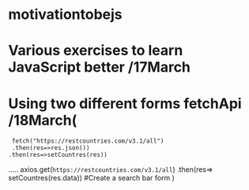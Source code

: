 # motivationtobejs
# Various exercises to learn JavaScript better /17March

# Using two different forms fetchApi /18March(
     fetch("https://restcountries.com/v3.1/all")
     .then(res=>res.json())
    .then(res=>setCountres(res))
   .....
    axios.get(`https://restcountries.com/v3.1/all`)
    .then(res=> setCountres(res.data))
    #Create a search bar form
)
# 